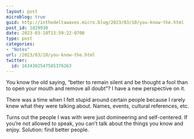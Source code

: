```yaml
---
layout: post
microblog: true
guid: http://inthedeltawaves.micro.blog/2023/03/10/you-know-the.html
post_id: 1829930
date: 2023-03-10T13:59:22-0700
type: post
categories:
- "Notes"
url: /2023/03/10/you-know-the.html
twitter:
  id: 1634302547585376263
---
```

<p>You know the old saying, “better to remain silent and be thought a fool than to open your mouth and remove all doubt”? I have a new perspective on it. </p><p>There was a time when I felt stupid around certain people because I rarely knew what they were talking about. Names, events, cultural references, etc. </p><p>Turns out the people I was with were just domineering and self-centered. If you’re not allowed to speak, you can’t talk about the things you know and enjoy. Solution: find better people.</p>
